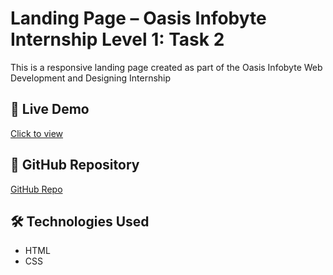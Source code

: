 # Landing Page – Oasis Infobyte Internship Level 1: Task 2

This is a responsive landing page created as part of the Oasis Infobyte Web Development and Designing Internship 

## 🔗 Live Demo
[Click to view](https://manyajyoti.github.io/landinghtmlcss/)

## 📁 GitHub Repository
[GitHub Repo](https://github.com/manyajyoti/landinghtmlcss)

## 🛠 Technologies Used
- HTML
- CSS

